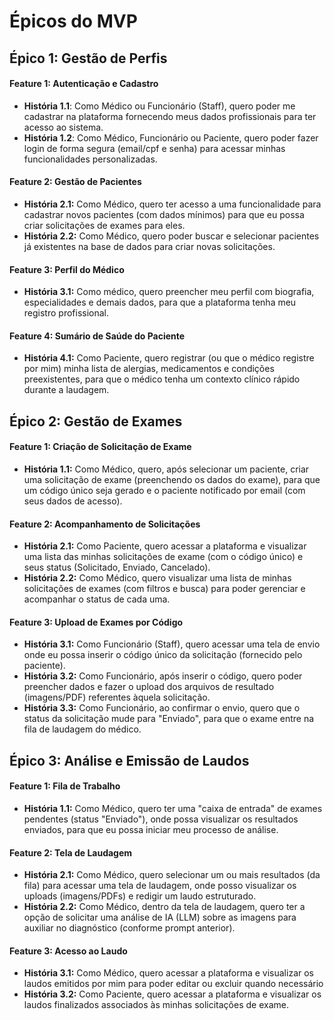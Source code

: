 # Épicos do MVP

## Épico 1: Gestão de Perfis

#### Feature 1: Autenticação e Cadastro

- **História 1.1**: Como Médico ou Funcionário (Staff), quero poder me cadastrar na plataforma fornecendo meus dados profissionais para ter acesso ao sistema.
- **História 1.2**: Como Médico, Funcionário ou Paciente, quero poder fazer login de forma segura (email/cpf e senha) para acessar minhas funcionalidades personalizadas.

#### Feature 2: Gestão de Pacientes

- **História 2.1:** Como Médico, quero ter acesso a uma funcionalidade para cadastrar novos pacientes (com dados mínimos) para que eu possa criar solicitações de exames para eles.
- **História 2.2:** Como Médico, quero poder buscar e selecionar pacientes já existentes na base de dados para criar novas solicitações.

#### Feature 3: Perfil do Médico

- **História 3.1:** Como médico, quero preencher meu perfil com biografia, especialidades e demais dados, para que a plataforma tenha meu registro profissional.

#### Feature 4: Sumário de Saúde do Paciente

- **História 4.1:** Como Paciente, quero registrar (ou que o médico registre por mim) minha lista de alergias, medicamentos e condições preexistentes, para que o médico tenha um contexto clínico rápido durante a laudagem.

## Épico 2: Gestão de Exames

#### Feature 1: Criação de Solicitação de Exame

- **História 1.1:** Como Médico, quero, após selecionar um paciente, criar uma solicitação de exame (preenchendo os dados do exame), para que um código único seja gerado e o paciente notificado por email (com seus dados de acesso).

#### Feature 2: Acompanhamento de Solicitações

- **História 2.1:** Como Paciente, quero acessar a plataforma e visualizar uma lista das minhas solicitações de exame (com o código único) e seus status (Solicitado, Enviado, Cancelado).
- **História 2.2:** Como Médico, quero visualizar uma lista de minhas solicitações de exames (com filtros e busca) para poder gerenciar e acompanhar o status de cada uma.

#### Feature 3: Upload de Exames por Código

- **História 3.1:** Como Funcionário (Staff), quero acessar uma tela de envio onde eu possa inserir o código único da solicitação (fornecido pelo paciente).
- **História 3.2:** Como Funcionário, após inserir o código, quero poder preencher dados e fazer o upload dos arquivos de resultado (imagens/PDF) referentes àquela solicitação.
- **História 3.3:** Como Funcionário, ao confirmar o envio, quero que o status da solicitação mude para "Enviado", para que o exame entre na fila de laudagem do médico.

## Épico 3: Análise e Emissão de Laudos

#### Feature 1: Fila de Trabalho

- **História 1.1:** Como Médico, quero ter uma "caixa de entrada" de exames pendentes (status "Enviado"), onde possa visualizar os resultados enviados, para que eu possa iniciar meu processo de análise.

#### Feature 2: Tela de Laudagem

- **História 2.1:** Como Médico, quero selecionar um ou mais resultados (da fila) para acessar uma tela de laudagem, onde posso visualizar os uploads (imagens/PDFs) e redigir um laudo estruturado.
- **História 2.2:** Como Médico, dentro da tela de laudagem, quero ter a opção de solicitar uma análise de IA (LLM) sobre as imagens para auxiliar no diagnóstico (conforme prompt anterior).

#### Feature 3: Acesso ao Laudo

- **História 3.1:** Como Médico, quero acessar a plataforma e visualizar os laudos emitidos por mim para poder editar ou excluir quando necessário
- **História 3.2:** Como Paciente, quero acessar a plataforma e visualizar os laudos finalizados associados às minhas solicitações de exame.

